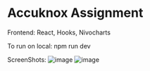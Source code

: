 # Accuknox Assignment

Frontend: React, Hooks, Nivocharts

To run on local: npm run dev

ScreenShots:
![image](https://github.com/user-attachments/assets/4a0b16ed-5e64-47ff-972a-04afd08a9c3d)
![image](https://github.com/user-attachments/assets/d06c4495-9c8e-45a6-b526-b035f1eb63c9)


